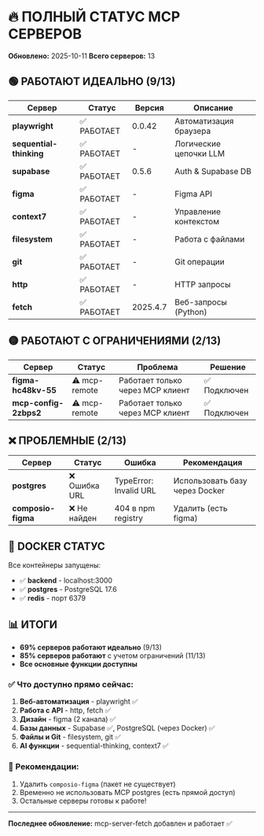 # 🔥 ПОЛНЫЙ СТАТУС MCP СЕРВЕРОВ
**Обновлено:** 2025-10-11
**Всего серверов:** 13

## 🟢 РАБОТАЮТ ИДЕАЛЬНО (9/13)

| Сервер | Статус | Версия | Описание |
|--------|--------|--------|----------|
| **playwright** | ✅ РАБОТАЕТ | 0.0.42 | Автоматизация браузера |
| **sequential-thinking** | ✅ РАБОТАЕТ | - | Логические цепочки LLM |
| **supabase** | ✅ РАБОТАЕТ | 0.5.6 | Auth & Supabase DB |
| **figma** | ✅ РАБОТАЕТ | - | Figma API |
| **context7** | ✅ РАБОТАЕТ | - | Управление контекстом |
| **filesystem** | ✅ РАБОТАЕТ | - | Работа с файлами |
| **git** | ✅ РАБОТАЕТ | - | Git операции |
| **http** | ✅ РАБОТАЕТ | - | HTTP запросы |
| **fetch** | ✅ РАБОТАЕТ | 2025.4.7 | Веб-запросы (Python) |

## 🟡 РАБОТАЮТ С ОГРАНИЧЕНИЯМИ (2/13)

| Сервер | Статус | Проблема | Решение |
|--------|--------|----------|---------|
| **figma-hc48kv-55** | ⚠️ mcp-remote | Работает только через MCP клиент | ✅ Подключен |
| **mcp-config-2zbps2** | ⚠️ mcp-remote | Работает только через MCP клиент | ✅ Подключен |

## ❌ ПРОБЛЕМНЫЕ (2/13)

| Сервер | Статус | Ошибка | Рекомендация |
|--------|--------|--------|--------------|
| **postgres** | ❌ Ошибка URL | TypeError: Invalid URL | Использовать базу через Docker |
| **composio-figma** | ❌ Не найден | 404 в npm registry | Удалить (есть figma) |

## 🐳 DOCKER СТАТУС

Все контейнеры запущены:
- ✅ **backend** - localhost:3000
- ✅ **postgres** - PostgreSQL 17.6
- ✅ **redis** - порт 6379

## 📊 ИТОГИ

- **69% серверов работают идеально** (9/13)
- **85% серверов работают** с учетом ограничений (11/13)
- **Все основные функции доступны**

### ✅ Что доступно прямо сейчас:
1. **Веб-автоматизация** - playwright ✅
2. **Работа с API** - http, fetch ✅
3. **Дизайн** - figma (2 канала) ✅
4. **Базы данных** - Supabase ✅, PostgreSQL (через Docker) ✅
5. **Файлы и Git** - filesystem, git ✅
6. **AI функции** - sequential-thinking, context7 ✅

### 🔧 Рекомендации:
1. Удалить `composio-figma` (пакет не существует)
2. Временно не использовать MCP postgres (есть прямой доступ)
3. Остальные серверы готовы к работе!

---
**Последнее обновление:** mcp-server-fetch добавлен и работает ✅